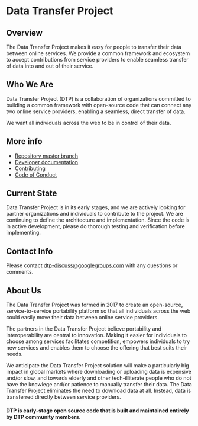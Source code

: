 # Data Transfer Project

## Overview
The Data Transfer Project makes it easy for people to transfer their data between online services. We provide a common framework and ecosystem to accept contributions from service providers to enable seamless transfer of data into and out of their service.

## Who We Are
Data Transfer Project (DTP) is a collaboration of organizations committed to building a common framework with open-source code that can connect any two online service providers, enabling a seamless, direct transfer of data.

We want all individuals across the web to be in control of their data.

## More info

* [Repository master branch](https://github.com/dtinit/data-transfer-project)
* [Developer documentation](Documentation/Developer.md)
* [Contributing](CONTRIBUTING.md)
* [Code of Conduct](CODE_OF_CONDUCT.md)

## Current State
Data Transfer Project is in its early stages, and we are actively looking for partner organizations and individuals to contribute to the project. We are continuing to define the architecture and implementation.  Since the code is in active development, please do thorough testing and verification before implementing.

## Contact Info
Please contact [dtp-discuss@googlegroups.com](mailto:dtp-discuss@googlegroups.com)
with any questions or comments.

## About Us
The Data Transfer Project was formed in 2017 to create an open-source, service-to-service portability platform so that all individuals across the web could easily move their data between online service providers.

The partners in the Data Transfer Project believe portability and interoperability are central to innovation. Making it easier for individuals to choose among services facilitates competition, empowers individuals to try new services and enables them to choose the offering that best suits their needs.

We anticipate the Data Transfer Project solution will make a particularly big impact in global markets where downloading or uploading data is expensive and/or slow, and towards elderly and other tech-illiterate people who do not have the knowlege and/or patience to manually transfer their data. The Data Transfer Project eliminates the need to download data at all. Instead, data is transferred directly between service providers.


#### DTP is early-stage open source code that is built and maintained entirely by DTP community members.
